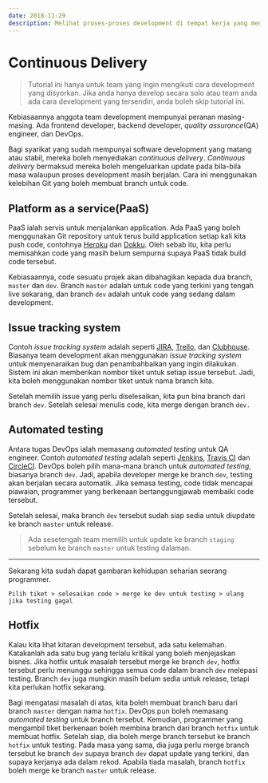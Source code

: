 ```yaml
---
date: 2018-11-29
description: Melihat proses-proses development di tempat kerja yang menggunakan metodologi yang disyorkan.
---
```


# Continuous Delivery

> Tutorial ini hanya untuk team yang ingin mengikuti cara development yang
> disyorkan. Jika anda hanya develop secara solo atau team anda ada cara
> development yang tersendiri, anda boleh skip tutorial ini.

Kebiasaannya anggota team development mempunyai peranan masing-masing. Ada
frontend developer, backend developer, *quality assurance*(QA) engineer, dan
DevOps.

Bagi syarikat yang sudah mempunyai software development yang matang atau stabil,
mereka boleh menyediakan *continuous delivery*. *Continuous delivery* bermaksud
mereka boleh mengeluarkan update pada bila-bila masa walaupun proses development
masih berjalan. Cara ini menggunakan kelebihan Git yang boleh membuat branch
untuk code.

## Platform as a service(PaaS)

PaaS ialah servis untuk menjalankan application. Ada PaaS yang boleh menggunakan
Git repository untuk terus build application setiap kali kita push code,
contohnya [Heroku](https://www.heroku.com/) dan
[Dokku](http://dokku.viewdocs.io/dokku/). Oleh sebab itu, kita perlu memisahkan
code yang masih belum sempurna supaya PaaS tidak build code tersebut.

Kebiasaannya, code sesuatu projek akan dibahagikan kepada dua branch, `master`
dan `dev`. Branch `master` adalah untuk code yang terkini yang tengah live
sekarang, dan branch `dev` adalah untuk code yang sedang dalam development.

## Issue tracking system

Contoh *issue tracking system* adalah seperti
[JIRA](https://www.atlassian.com/software/jira), [Trello](https://trello.com/),
dan [Clubhouse](https://clubhouse.io/). Biasanya team development akan
menggunakan *issue tracking system* untuk menyenaraikan bug dan penambahbaikan
yang ingin dilakukan. Sistem ini akan memberikan nombor tiket untuk setiap issue
tersebut. Jadi, kita boleh menggunakan nombor tiket untuk nama branch kita.

Setelah memilih issue yang perlu diselesaikan, kita pun bina branch dari branch
`dev`. Setelah selesai menulis code, kita merge dengan branch `dev.`

## Automated testing

Antara tugas DevOps ialah memasang *automated testing* untuk QA engineer. Contoh
*automated testing* adalah seperti [Jenkins](https://jenkins.io/), [Travis
CI](https://travis-ci.org/) dan [CircleCI](https://circleci.com/). DevOps boleh
pilih mana-mana branch untuk *automated testing*, biasanya branch `dev`. Jadi,
apabila developer merge ke branch `dev`, testing akan berjalan secara automatik.
Jika semasa testing, code tidak mencapai piawaian, programmer yang berkenaan
bertanggungjawab membaiki code tersebut.

Setelah selesai, maka branch `dev` tersebut sudah siap sedia untuk diupdate ke
branch `master` untuk release.

> Ada sesetengah team memilih untuk update ke branch `staging` sebelum ke branch
> `master` untuk testing dalaman.

----

Sekarang kita sudah dapat gambaran kehidupan seharian seorang programmer.

```
Pilih tiket > selesaikan code > merge ke dev untuk testing > ulang jika testing gagal
```

## Hotfix

Kalau kita lihat kitaran development tersebut, ada satu kelemahan. Katakanlah
ada satu bug yang terlalu kritikal yang boleh menjejaskan bisnes. Jika hotfix
untuk masalah tersebut merge ke branch `dev`, hotfix tersebut perlu menunggu
sehingga semua code dalam branch `dev` melepasi testing. Branch `dev` juga
mungkin masih belum sedia untuk release, tetapi kita perlukan hotfix sekarang.

Bagi mengatasi masalah di atas, kita boleh membuat branch baru dari branch
`master` dengan nama `hotfix`. DevOps pun boleh memasang *automated testing*
untuk branch tersebut. Kemudian, programmer yang mengambil tiket berkenaan boleh
membina branch dari branch `hotfix` untuk membuat hotfix. Setelah siap, dia
boleh merge branch tersebut ke branch `hotfix` untuk testing. Pada masa yang
sama, dia juga perlu merge branch tersebut ke branch `dev` supaya branch `dev`
dapat update yang terkini, dan supaya kerjanya ada dalam rekod. Apabila tiada
masalah, branch `hotfix` boleh merge ke branch `master` untuk release.
